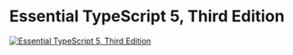 # Essential TypeScript 5, Third Edition
[![Essential TypeScript 5, Third Edition](https://images.manning.com/264/352/resize/book/e/3600273-6497-431c-9e37-45303b3becc3/Freeman2-HI.png)](https://www.manning.com/books/essential-typescript-5-third-edition)
